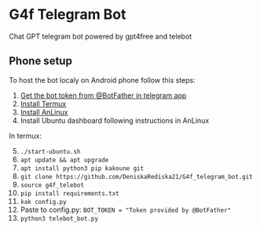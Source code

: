 # G4f Telegram Bot

Chat GPT telegram bot powered by gpt4free and telebot

## Phone setup

To host the bot localy on Android phone follow this steps:

 1) [Get the bot token from @BotFather in telegram app](https://t.me/botfather)
 2) [Install Termux](https://f-droid.org/packages/com.termux/)
 3) [Install AnLinux](https://f-droid.org/packages/exa.lnx.a/)
 4) Install Ubuntu dashboard following instructions in AnLinux

 In termux:

 5) ```./start-ubuntu.sh```
 6) ```apt update && apt upgrade```
 7) ```apt install python3 pip kakoune git```
 8) ```git clone https://github.com/DeniskaRediska21/G4f_telegram_bot.git```
 9) ```source g4f_telebot```
 10) ```pip install requirements.txt```
 11) ```kak config.py```
 12) Paste to config.py:  ```BOT_TOKEN = "Token provided by @BotFather"```
 13) ```python3 telebot_bot.py```
